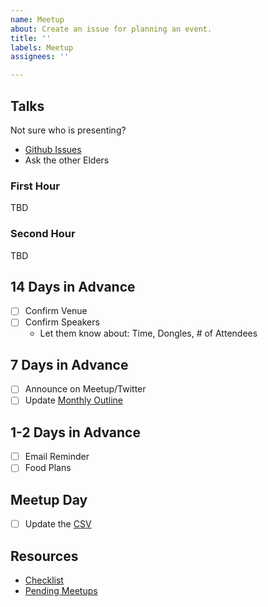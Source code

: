 ```yaml
---
name: Meetup
about: Create an issue for planning an event.
title: ''
labels: Meetup
assignees: ''

---
```


## Talks

Not sure who is presenting?

* [Github Issues](https://github.com/peidevs/Event_Resources/issues?utf8=%E2%9C%93&q=is%3Aissue+is%3Aopen+label%3A%22Talk+Idea%22+)
* Ask the other Elders

<!--Event Ideas

Presentation
- [ ] Speaker:
- [ ] Title:
- [ ] Description
- [ ] Intro/Bio

Lightning Talks
- [ ] Whiteboard & Markers
- [ ] Signup Sheet

Socializing

-->

### First Hour

TBD

### Second Hour

TBD

## 14 Days in Advance

- [ ] Confirm Venue
- [ ] Confirm Speakers
  - Let them know about: Time, Dongles, # of Attendees

## 7 Days in Advance

- [ ] Announce on Meetup/Twitter
- [ ] Update [Monthly Outline](https://github.com/peidevs/Event_Resources/blob/master/MeetUps.md)

## 1-2 Days in Advance

- [ ] Email Reminder
- [ ] Food Plans

## Meetup Day

- [ ] Update the [CSV](https://github.com/peidevs/Event_Resources/blob/master/MeetUps.csv)

## Resources

* [Checklist](https://github.com/peidevs/Event_Resources/blob/master/Checklist.md)
* [Pending Meetups](https://github.com/peidevs/Event_Resources/blob/master/PendingMeetUps.md)
